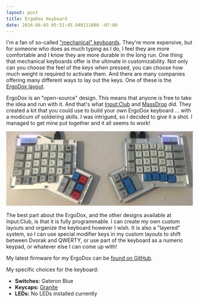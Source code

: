 ```yaml
---
layout: post
title: ErgoDox Keyboard
date: 2016-06-03 05:51:45.940111000 -07:00
---
```


I'm a fan of so-called ["mechanical" keyboards](https://en.wikipedia.org/wiki/Keyboard_technology#Mechanical-switch_keyboard). They're more expensive, but for someone who does as much typing as I do, I feel they are more comfortable and I know they are more durable in the long run. One thing that mechanical keyboards offer is the ultimate in customizability. Not only can you choose the feel of the keys when pressed, you can choose how much weight is required to activate them. And there are many companies offering many different ways to lay out the keys. One of these is the [ErgoDox layout](http://ergodox.org/).

ErgoDox is an "open-source" design. This means that anyone is free to take the idea and run with it. And that's what [Input:Club](https://input.club/) and [MassDrop](https://www.massdrop.com/) did. They created a kit that you could use to build your own ErgoDox keyboard ... with a modicum of soldering skills. I was intrigued, so I decided to give it a shot. I managed to get mine put together and it all seems to work!

![My ErgoDox Keyboard](/images/ergodox.jpg)

The best part about the ErgoDox, and the other designs available at Input:Club, is that it is fully programmable. I can create my own custom layouts and organize the keyboard however I wish. It is also a "layered" system, so I can use special modifier keys in my custom layouts to shift between Dvorak and QWERTY, or use part of the keyboard as a numeric keypad, or whatever else I can come up with!

My latest firmware for my ErgoDox can be [found on GitHub](https://github.com/lee-dohm/kiibohd-controller).

My specific choices for the keyboard:

* **Switches:** Gateron Blue
* **Keycaps:** [Granite](http://keypuller.com/granite/)
* **LEDs:** No LEDs installed currently
